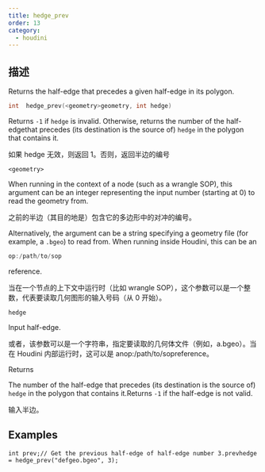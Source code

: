 ```yaml
---
title: hedge_prev
order: 13
category:
  - houdini
---
```

    
## 描述

Returns the half-edge that precedes a given half-edge in its polygon.

```c
int  hedge_prev(<geometry>geometry, int hedge)
```

Returns `-1` if `hedge` is invalid. Otherwise, returns the number of the half-
edgethat precedes (its destination is the source of) `hedge` in the polygon
that contains it.

如果 hedge 无效，则返回 1。否则，返回半边的编号

`<geometry>`

When running in the context of a node (such as a wrangle SOP), this argument
can be an integer representing the input number (starting at 0) to read the
geometry from.

之前的半边（其目的地是）包含它的多边形中的对冲的编号。

Alternatively, the argument can be a string specifying a geometry file (for
example, a `.bgeo`) to read from. When running inside Houdini, this can be an

```c
op:/path/to/sop
```

reference.

当在一个节点的上下文中运行时（比如 wrangle SOP），这个参数可以是一个整数，代表要读取几何图形的输入号码（从 0 开始）。

`hedge`

Input half-edge.

或者，该参数可以是一个字符串，指定要读取的几何体文件（例如，a.bgeo）。当在 Houdini 内部运行时，这可以是 anop:/path/to/sopreference。

Returns

The number of the half-edge that precedes (its destination is the source of)
`hedge` in the polygon that contains it.Returns `-1` if the half-edge is not
valid.

输入半边。

## Examples

    int prev;// Get the previous half-edge of half-edge number 3.prevhedge = hedge_prev("defgeo.bgeo", 3);
